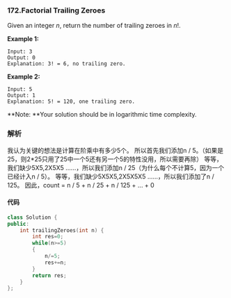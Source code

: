 ### 172.Factorial Trailing Zeroes

Given an integer *n*, return the number of trailing zeroes in *n*!.

**Example 1:**

```
Input: 3
Output: 0
Explanation: 3! = 6, no trailing zero.
```

**Example 2:**

```
Input: 5
Output: 1
Explanation: 5! = 120, one trailing zero.
```

**Note: **Your solution should be in logarithmic time complexity.

### 解析

我认为关键的想法是计算在阶乘中有多少5个。
所以首先我们添加n / 5。（如果是25，则2*25只用了25中一个5还有另一个5的特性没用，所以需要再除）
等等，我们缺少5X5,2X5X5 ......，所以我们添加n / 25（为什么每个不计算5，因为一个已经计入n / 5）。
等等，我们缺少5X5X5,2X5X5X5 ......，所以我们添加了n / 125。
因此，count = n / 5 + n / 25 + n / 125 + ... + 0

#### 代码

```c++
class Solution {
public:
    int trailingZeroes(int n) {
        int res=0;
        while(n>=5)
        {
            n/=5;
            res+=n;
        }
        return res;
    }
};
```

